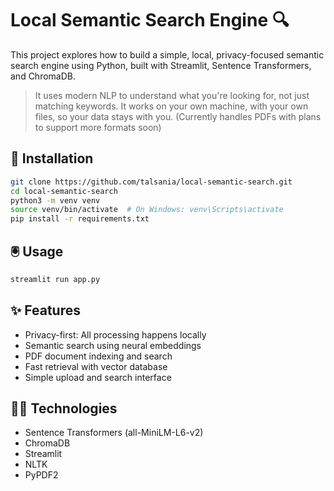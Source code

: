 # Local Semantic Search Engine 🔍 
This project explores how to build a simple, local, privacy-focused semantic search engine using Python, built with Streamlit, Sentence Transformers, and ChromaDB.

> It uses modern NLP to understand what you're looking for, not just matching keywords. It works on your own machine, with your own files, so your data stays with you.
(Currently handles PDFs with plans to support more formats soon)

## 💽 Installation

```bash
git clone https://github.com/talsania/local-semantic-search.git
cd local-semantic-search
python3 -m venv venv
source venv/bin/activate  # On Windows: venv\Scripts\activate
pip install -r requirements.txt
```

## 🖲️ Usage

```bash
streamlit run app.py
```

## ✨ Features

- Privacy-first: All processing happens locally
- Semantic search using neural embeddings
- PDF document indexing and search
- Fast retrieval with vector database
- Simple upload and search interface

## 👨‍💻 Technologies

- Sentence Transformers (all-MiniLM-L6-v2)
- ChromaDB
- Streamlit
- NLTK
- PyPDF2
